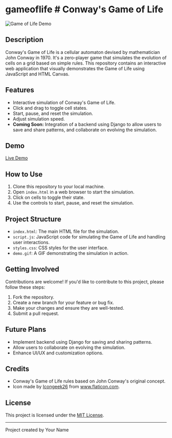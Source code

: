 # gameoflife # Conway's Game of Life

![Game of Life Demo](demo.gif)

## Description

Conway's Game of Life is a cellular automaton devised by mathematician John Conway in 1970. It's a zero-player game that simulates the evolution of cells on a grid based on simple rules. This repository contains an interactive web application that visually demonstrates the Game of Life using JavaScript and HTML Canvas.

## Features

- Interactive simulation of Conway's Game of Life.
- Click and drag to toggle cell states.
- Start, pause, and reset the simulation.
- Adjust simulation speed.
- **Coming Soon:** Integration of a backend using Django to allow users to save and share patterns, and collaborate on evolving the simulation.

## Demo

[Live Demo](https://your-demo-link-here.com)

## How to Use

1. Clone this repository to your local machine.
2. Open `index.html` in a web browser to start the simulation.
3. Click on cells to toggle their state.
4. Use the controls to start, pause, and reset the simulation.

## Project Structure

- `index.html`: The main HTML file for the simulation.
- `script.js`: JavaScript code for simulating the Game of Life and handling user interactions.
- `styles.css`: CSS styles for the user interface.
- `demo.gif`: A GIF demonstrating the simulation in action.

## Getting Involved

Contributions are welcome! If you'd like to contribute to this project, please follow these steps:

1. Fork the repository.
2. Create a new branch for your feature or bug fix.
3. Make your changes and ensure they are well-tested.
4. Submit a pull request.

## Future Plans

- Implement backend using Django for saving and sharing patterns.
- Allow users to collaborate on evolving the simulation.
- Enhance UI/UX and customization options.

## Credits

- Conway's Game of Life rules based on John Conway's original concept.
- Icon made by [Icongeek26](https://www.flaticon.com/authors/icongeek26) from www.flaticon.com.

## License

This project is licensed under the [MIT License](LICENSE).

---
Project created by Your Name


